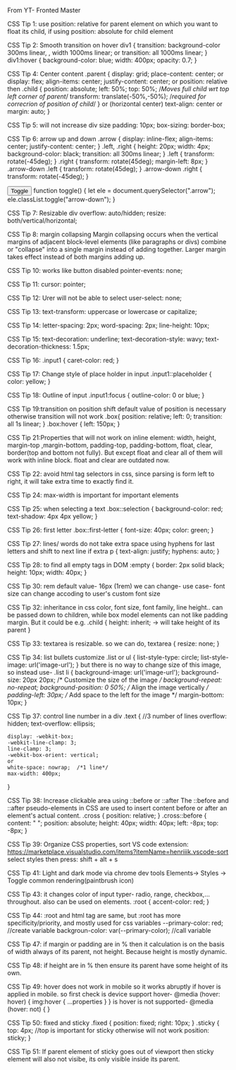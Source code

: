 From YT- Fronted Master

CSS Tip 1:
use position: relative for parent element on which you want to float its child, if using position: absolute for child element

CSS Tip 2: Smooth transition on hover
div1 {
    transition: background-color 300ms linear, , width 1000ms linear;
    or 
    transition: all 1000ms linear;
}
div1:hover {
    background-color: blue;
    width: 400px;
    opacity: 0.7;
}

CSS Tip 4: Center content
.parent {
    display: grid;
    place-content: center;
    or
    display: flex;
    align-items: center;
    justify-content: center;
    or
    position: relative
    then .child {
        position: absolute;
        left: 50%;
        top: 50%; /*Moves full child wrt top left corner of parent*/
        transform: translate(-50%,-50%); /*required for correcrion of position of child*/
    }
    or (horizontal center)
    text-align: center
    or
    margin: auto;
}

CSS Tip 5: will not increase div size
padding: 10px;
box-sizing: border-box;

CSS Tip 6: arrow up and down
.arrow {
    display: inline-flex;
    align-items: center;
    justify-content: center;
}
.left, .right {
    height: 20px;
    width: 4px;
    background-color: black;
    transition: all 300ms linear;
}
.left {
    transform: rotate(-45deg);
}
.right {
    transform: rotate(45deg);
    margin-left: 8px;
}
.arrow-down .left {
    transform: rotate(45deg);
}
.arrow-down .right {
    transform: rotate(-45deg);
}
<div class="arrow">
    <div class="left"></div>
    <div class="right"></div>
</div>
<button onclick="toggle()">Toggle</button>
function toggle() {
    let ele =  document.querySelector(".arrow");
    ele.classList.toggle("arrow-down");
}

CSS Tip 7: Resizable div
overflow: auto/hidden;
resize: both/vertical/horizontal;

CSS Tip 8: margin collapsing
Margin collapsing occurs when the vertical margins of adjacent block-level elements (like paragraphs or divs) combine or "collapse" into a single margin instead of adding together. Larger margin takes effect instead of both margins adding up.

CSS Tip 10: works like button disabled
pointer-events: none;

CSS Tip 11:
cursor: pointer;            

CSS Tip 12: Urer will not be able to select
user-select: none;

CSS Tip 13:
text-transform: uppercase or lowercase or capitalize;

CSS Tip 14:
letter-spacing: 2px;
word-spacing: 2px;
line-height: 10px;

CSS Tip 15:
text-decoration: underline;
text-decoration-style: wavy;
text-decoration-thickness: 1.5px;

CSS Tip 16:
.input1 {
    caret-color: red;
}

CSS Tip 17: Change style of place holder in input
.input1::placeholder {
    color: yellow;
}

CSS Tip 18: Outline of input
.input1:focus {
    outline-color: 0 or blue;
}

CSS Tip 19:transition on position shift
default value of position is necessary otherwise transition will not work
.box{
    position: relative; left: 0;
    transition: all 1s linear;
}
.box:hover {
    left: 150px;
}

CSS Tip 21:Properties that will not work on inline element: width, height, margin-top ,margin-bottom, padding-top, padding-bottom, float, clear, border(top and bottom not fully).
But except float and clear all of them will work with inline block.
float and clear are outdated now.

CSS Tip 22: avoid html tag selectors in css, since parsing is form left to right, it will take extra time to exactly find it.

CSS Tip 24:
max-width is important for important elements

CSS Tip 25: when selecting a text
.box::selection {
    background-color: red;
    text-shadow: 4px 4px yellow;
}

CSS Tip 26: first letter
.box::first-letter {
    font-size: 40px;
    color: green;
} 

CSS Tip 27: lines/ words do not take extra space using hyphens for last letters and shift to next line if extra
p {
    text-align: justify;
    hyphens: auto;
}

CSS Tip 28: to find all empty tags in DOM
:empty {
    border: 2px solid black;
    height: 10px; width: 40px;
}

CSS Tip 30: rem default value- 16px (1rem)
we can change- <html styel="font-size: 32px">
use case- font size can change accoding to user's custom font size

CSS Tip 32: inheritance in css
color, font size, font family, line height.. can be passed down to children, while box model elements can not like padding margin. But it could be e.g.
.child {
    height: inherit; -> will take height of its parent
}

CSS Tip 33: textarea is resizable. so we can do,
textarea {
    resize: none;
}

CSS Tip 34: list bullets customize
.list or ul {
    list-style-type: circle;
    list-style-image: url('image-url');
}
but there is no way to change size of this image, so instead use-
.list li {
    background-image: url('image-url');
    background-size: 20px 20px; /* Customize the size of the image */
    background-repeat: no-repeat;
    background-position: 0 50%; /* Align the image vertically */
    padding-left: 30px; /* Add space to the left for the image */
    margin-bottom: 10px;
}

CSS Tip 37: control line number in a div
.text {   //3 number of lines
    overflow: hidden;
    text-overflow: ellipsis;

    display: -webkit-box;
    -webkit-line-clamp: 3;
    line-clamp: 3;
    -webkit-box-orient: vertical;
    or 
    white-space: nowrap;  /*1 line*/
    max-width: 400px;
}

CSS Tip 38: Increase clickable area using ::before or ::after
The ::before and ::after pseudo-elements in CSS are used to insert content before or after an element's actual content.
.cross {
    position: relative;
}
.cross::before {
    content: " ";
    position: absolute;
    height: 40px;
    width: 40px;
    left: -8px;
    top: -8px;
}

CSS Tip 39: Organize CSS properties, sort
VS code extension: https://marketplace.visualstudio.com/items?itemName=henriiik.vscode-sort
select styles then press: shift + alt + s

CSS Tip 41:
Light and dark mode via chrome dev tools
Elements-> Styles -> Toggle common rendering(paintbrush icon)

CSS Tip 43: it changes color of input typer- radio, range, checkbox,... throughout. also can be used on elements.
:root {
    accent-color: red;
}

CSS Tip 44: :root and html tag are same, but :root has more specificity/priority, and mostly used for css variables
--primary-color: red;   //create variable
backgroun-color: var(--primary-color);  //call variable

CSS Tip 47: if margin or padding are in % then it calculation is on the basis of width always of its parent, not height. Because height is mostly dynamic.

CSS Tip 48: if height are in % then ensure its parent have some height of its own. 

CSS Tip 49: hover does not work in mobile so it works abruptly if hover is applied in mobile. so first check is device support hover-
@media (hover: hover) {
    img:hover {
        ...properties
    }
}
is hover is not supported-
@media (hover: not) {
}

CSS Tip 50: fixed and sticky
.fixed {
    position: fixed;
    right: 10px;
}
.sticky {
    top: 4px;  //top is important for sticky otherwise will not work
    position: sticky;
}

CSS Tip 51: If parent element of sticky goes out of viewport then sticky element will also not visibe, its only visible inside its parent.